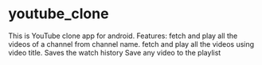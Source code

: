 # youtube_clone
This is YouTube clone app for android.
Features:
  fetch and play all the videos of a channel from channel name.
  fetch and play all the videos using video title.
  Saves the watch history
  Save any video to the playlist
  
